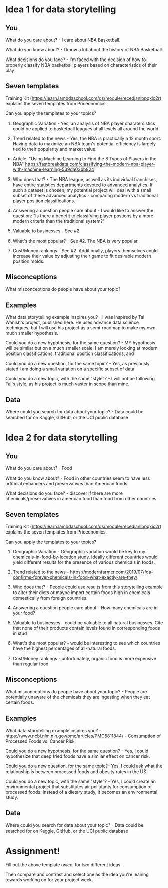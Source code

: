 # Idea 1 for data storytelling

## You

What do you care about? - I care about NBA Basketball.


What do you know about? - I know a lot about the history of NBA Basketball.


What decisions do you face? - I'm faced with the decision of how to properly classify NBA basketball players based on characteristics of their play


## Seven templates

Training Kit (https://learn.lambdaschool.com/ds/module/recedjanlbpqxic2r) explains the seven templates from Priceonomics.

Can you apply the templates to your topics? 

1. Geographic Variation - Yes, an analysis of NBA player charatersistics could be applied to basketball leagues at all levels all around the world


2. Trend related to the news - Yes, the NBA is practically a 12 month sport.  Having data to maximize an NBA team's potential efficiency is largely tied to their popularity and market value.
- Article: "Using Machine Learning to Find the 8 Types of Players in the NBA" https://fastbreakdata.com/classifying-the-modern-nba-player-with-machine-learning-539da03bb824


3. Who does that? - The NBA league, as well as its individual franchises, have entire statistics departments devoted to advanced analytics.  If such a dataset is chosen, my potential project will deal with a small subset of these advanced analytics - comparing modern vs traditional player position classifications.


4. Answering a question people care about - I would like to answer the question: "Is there a benefit to classifying player postions by a more modern criteria than the traditional system?"


5. Valuable to businesses - See #2


6. What's the most popular? - See #2.  The NBA is very popular.


7. Cost/Money rankings - See #2.  Additionally, players themselves could increase their value by adjusting their game to fit desirable modern position molds.


## Misconceptions

What misconceptions do people have about your topic?


## Examples

What data storytelling example inspires you? - I was inspired by Tal Wanish's project, published here.  He uses advance data science techniques, but I will use his project as a semi-roadmap to make my own, much smaller hypothesis.


Could you do a new hypothesis, for the same question? - MY hypothesis will be similar but on a much smaller scale.  I am merely looking at modern position classifications, traditional position classifications, and 


Could you do a new question, for the same topic? - Yes, as previously stated I am doing a small variation on a specific subset of data


Could you do a new topic, with the same "style"? - I will not be following Tal's style, as his project is much vaster in scope than mine.


## Data

Where could you search for data about your topic? - Data could be searched for on Kaggle, GitHub, or the UCI public database




# Idea 2 for data storytelling

## You

What do you care about? - Food


What do you know about? - Food in other countries seem to have less artificial enhancers and preservatives than American foods.


What decisions do you face? - discover if there are more chemicals/preservatives in american food than food from other countries.


## Seven templates

Training Kit (https://learn.lambdaschool.com/ds/module/recedjanlbpqxic2r) explains the seven templates from Priceonomics.

Can you apply the templates to your topics? 

1. Geographic Variation - Geographic variation would be key to my chemicals-in-food-by-location study.  Ideally different countries would yield different results for the presence of various chemicals in foods.


2. Trend related to the news - https://modernfarmer.com/2019/07/fda-confirms-forever-chemicals-in-food-what-exactly-are-they/


3. Who does that? - People could use results from this storytelling example to alter their diets or maybe import certain foods high in chemicals domestically from foreign countries.


4. Answering a question people care about - How many chemicals are in your food?


5. Valuable to businesses - could be valuable to all natural businesses.  Cite that none of their products contain levels found in corresponding foods in stud


6. What's the most popular? - would be interesting to see which countries have the highest percentages of all-natural foods.


7. Cost/Money rankings - unfortunately, organic food is more expensive than regular food


## Misconceptions

What misconceptions do people have about your topic? - People are potentially unaware of the chemicals they are ingesting when they eat certain foods.


## Examples

What data storytelling example inspires you? - https://www.ncbi.nlm.nih.gov/pmc/articles/PMC5811844/ - Consumption of Processed Foods vs. Cancer Risk


Could you do a new hypothesis, for the same question? - Yes, I could hypothesize that deep fried foods have a similar effect on cancer risk.


Could you do a new question, for the same topic?-  Yes, I could ask what the relationship is between processed foods and obesity rates in the US.


Could you do a new topic, with the same "style"? - Yes, I could create an environmental project that substitutes air pollutants for consumption of processed foods.  Instead of a dietary study, it becomes an environmental study.


## Data

Where could you search for data about your topic? - Data could be searched for on Kaggle, GitHub, or the UCI public database




# Assignment!

Fill out the above template *twice*, for two different ideas.

Then compare and contrast and select one as the idea you're leaning towards
working on for your project week.
